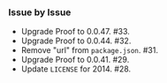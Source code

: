 ### Issue by Issue

 * Upgrade Proof to 0.0.47. #33.
 * Upgrade Proof to 0.0.44. #32.
 * Remove "url" from `package.json`. #31.
 * Upgrade Proof to 0.0.41. #29.
 * Update `LICENSE` for 2014. #28.
